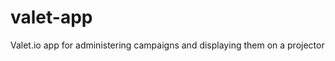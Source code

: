 valet-app
====================

Valet.io app for administering campaigns and displaying them on a projector
